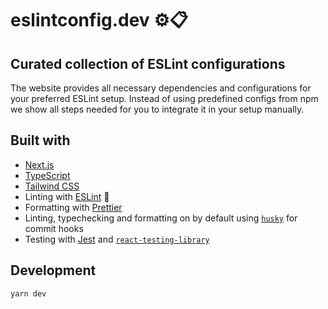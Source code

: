 # eslintconfig.dev ⚙️📋

## Curated collection of ESLint configurations

The website provides all necessary dependencies and configurations for your preferred ESLint setup. Instead of using predefined configs from npm we show all steps needed for you to integrate it in your setup manually.

## Built with

- [Next.js](https://nextjs.org/)
- [TypeScript](https://www.typescriptlang.org/)
- [Tailwind CSS](https://tailwindcss.com/)
- Linting with [ESLint](https://eslint.org/) 🤪
- Formatting with [Prettier](https://prettier.io/)
- Linting, typechecking and formatting on by default using [`husky`](https://github.com/typicode/husky) for commit hooks
- Testing with [Jest](https://jestjs.io/) and [`react-testing-library`](https://testing-library.com/docs/react-testing-library/intro)

## Development

```bash
yarn dev
```
